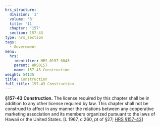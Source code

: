 ```yaml
---
hrs_structure:
  division: '1'
  volume: '3'
  title: '11'
  chapter: '157'
  section: 157-43
type: hrs_section
tags:
  - Government
menu:
  hrs:
    identifier: HRS_0157-0043
    parent: HRS0157
    name: 157-43 Construction
weight: 54135
title: Construction
full_title: 157-43 Construction
---
```

**§157-43 Construction.** The license required by this chapter shall be in addition to any other license required by law. This chapter shall not be construed to affect in any manner the relations between any cooperative marketing association and its members organized pursuant to the laws of Hawaii or the United States. [L 1967, c 260, pt of §27; [HRS §157-43](/title-11/chapter-157/section-157-43/)]